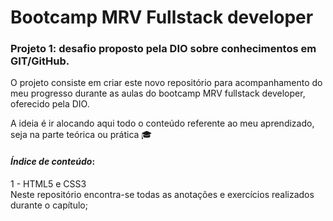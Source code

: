 # Bootcamp MRV Fullstack developer

### Projeto 1: desafio proposto pela DIO sobre conhecimentos em GIT/GitHub.

O projeto consiste em criar este novo repositório para acompanhamento do meu progresso durante as aulas do bootcamp MRV fullstack developer, oferecido pela DIO.

A ideia é ir alocando aqui todo o conteúdo referente ao meu aprendizado, seja na parte teórica ou prática 🎓

#### *Índice de conteúdo*:
1 - HTML5 e CSS3 <br>
  Neste repositório encontra-se todas as anotações e exercícios realizados durante o capítulo;
